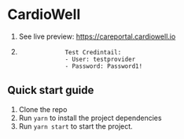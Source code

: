 # CardioWell

1. See live preview: <https://careportal.cardiowell.io>
1.                  Test Credintail:
                    - User: testprovider
                    - Password: Password1!


## Quick start guide

1. Clone the repo
1. Run `yarn` to install the project dependencies
1. Run `yarn start` to start the project.
